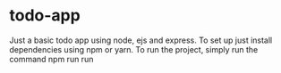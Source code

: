 # todo-app
Just a basic todo app using node, ejs and express.
To set up just install dependencies using npm or yarn.
To run the project, simply run the command npm run run

